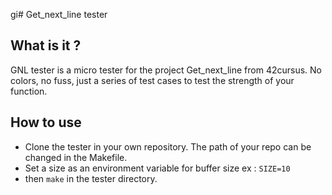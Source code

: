 gi# Get_next_line tester

## What is it ?

GNL tester is a micro tester for the project Get_next_line from 42cursus. 
No colors, no fuss, just a series of test cases to test the strength of your 
function.

## How to use

* Clone the tester in your own repository. The path of your repo can be changed
in the Makefile.
* Set a size as an environment variable for buffer size ex : `SIZE=10`
* then `make` in the tester directory.